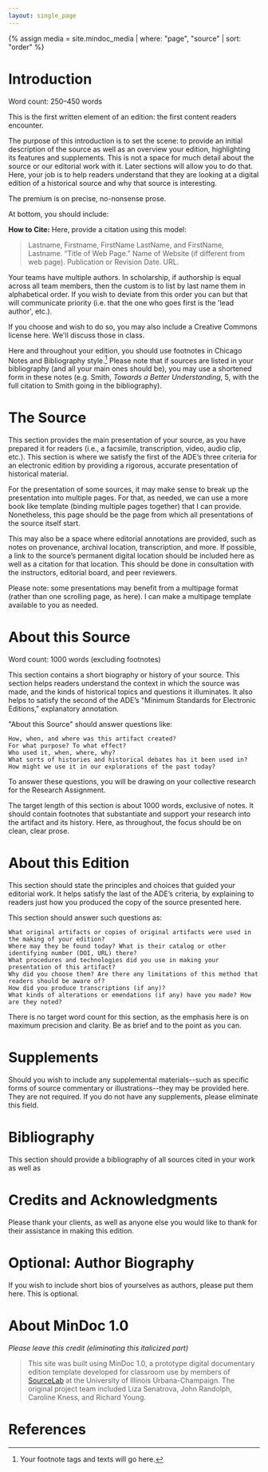 ```yaml
---
layout: single_page
---
```


{% assign media = site.mindoc_media | where: "page", "source" | sort: "order" %}

# Introduction

Word count: 250–450 words

This is the first written element of an edition: the first content readers encounter.

The purpose of this introduction is to set the scene: to provide an initial description of the source as well as an overview your edition, highlighting its features and supplements. This is not a space for much detail about the source or our editorial work with it. Later sections will allow you to do that. Here, your job is to help readers understand that they are looking at a digital edition of a historical source and why that source is interesting.

The premium is on precise, no-nonsense prose.

At bottom, you should include:

**How to Cite:**
Here, provide a citation using this model:

> Lastname, Firstname, FirstName LastName, and FirstName, Lastname. “Title of Web Page.” Name of Website (if different from web page). Publication or Revision Date. URL.

Your teams have multiple authors.  In scholarship, if authorship is equal across all team members, then the custom is to list by last name them in alphabetical order.  If you wish to deviate from this order you can but that will communicate priority (i.e. that the one who goes first is the 'lead author', etc.).

If you choose and wish to do so, you may also include a Creative Commons license here. We'll discuss those in class.

Here and throughout your edition, you should use footnotes in Chicago Notes and Bibliography style.[^1]  Please note that if sources are listed in your bibliography (and all your main ones should be), you may use a shortened form in these notes (e.g. Smith, _Towards a Better Understanding_, 5, with the full citation to Smith going in the bibliography).

# The Source

This section provides the main presentation of your source, as you have prepared it for readers (i.e., a facsimile, transcription, video, audio clip, etc.). This section is where we satisfy the first of the ADE’s three criteria for an electronic edition by providing a rigorous, accurate presentation of historical material.

For the presentation of some sources, it may make sense to break up the presentation into multiple pages. For that, as needed, we can use a more book like template (binding multiple pages together) that I can provide. Nonetheless, this page should be the page from which all presentations of the source itself start.

This may also be a space where editorial annotations are provided, such as notes on provenance, archival location, transcription, and more. If possible, a link to the source’s permanent digital location should be included here as well as a citation for that location. This should be done in consultation with the instructors, editorial board, and peer reviewers.

Please note: some presentations may benefit from a multipage format (rather than one scrolling page, as here). I can make a multipage template available to you as needed.

# About this Source

Word count: 1000 words (excluding footnotes)

This section contains a short biography or history of your source. This section helps readers understand the context in which the source was made, and the kinds of historical topics and questions it illuminates.  It also helps to satisfy the second of the ADE’s "Minimum Standards for Electronic Editions," explanatory annotation.

"About this Source" should answer questions like:

    How, when, and where was this artifact created?
    For what purpose? To what effect?
    Who used it, when, where, why?
    What sorts of histories and historical debates has it been used in? How might we use it in our explorations of the past today?

To answer these questions, you will be drawing on your collective research for the Research Assignment.

The target length of this section is about 1000 words, exclusive of notes. It should contain footnotes that substantiate and support your research into the artifact and its history. Here, as throughout, the focus should be on clean, clear prose.

# About this Edition

This section should state the principles and choices that guided your editorial work. It helps satisfy the last of the ADE’s criteria, by explaining to readers just how you produced the copy of the source presented here.

This section should answer such questions as:

    What original artifacts or copies of original artifacts were used in the making of your edition? 
    Where may they be found today? What is their catalog or other identifying number (DOI, URL) there?
    What procedures and technologies did you use in making your presentation of this artifact?
    Why did you choose them? Are there any limitations of this method that readers should be aware of?
    How did you produce transcriptions (if any)?
    What kinds of alterations or emendations (if any) have you made? How are they noted?

There is no target word count for this section, as the emphasis here is on maximum precision and clarity.  Be as brief and to the point as you can.

# Supplements

Should you wish to include any supplemental materials--such as specific forms of source commentary or illustrations--they may be provided here.  They are not required. If you do not have any supplements, please eliminate this field.

# Bibliography

This section should provide a bibliography of all sources cited in your work as well as 

# Credits and Acknowledgments

Please thank your clients, as well as anyone else you would like to thank for their assistance in making this edition.

# Optional: Author Biography

If you wish to include short bios of yourselves as authors, please put them here.  This is optional.

# About MinDoc 1.0
_Please leave this credit (eliminating this italicized part)_

> This site was built using MinDoc 1.0, a prototype digital documentary edition template developed for classroom use by members of [SourceLab](https://sourcelab.history.illinois.edu/) at the University of Illinois Urbana-Champaign.  The original project team included Liza Senatrova, John Randolph, Caroline Kness, and Richard Young.

# References

[^1]: Your footnote tags and texts will go here.

